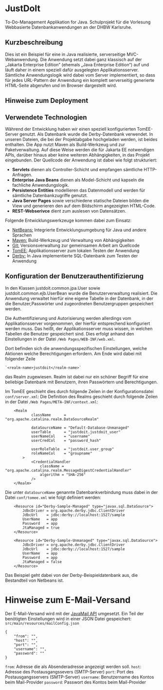 # JustDoIt

To-Do-Management Applikation for Java.
Schulprojekt für die Vorlesung Webbasierte Datenbankanwendungen an der DHBW Karlsruhe.


Kurzbeschreibung
----------------

Dies ist ein Beispiel für eine in Java realisierte, serverseitige MVC-Webanwendung.
Die Anwendung setzt dabei ganz klassisch auf der „Jakarta Enterprise Edition”
(ehemals „Java Enterprise Edition“) auf und läuft daher in einem speziell dafür
ausgelegten Applikationsserver. Sämtliche Anwendungslogik wird dabei vom Server
implementiert, so dass für jedes URL-Pattern der Anwendung ein komplett serverseitig
generierte HTML-Seite abgerufen und im Browser dargestellt wird.


## Hinweise zum Deployment

Verwendete Technologien
-----------------------

Während der Entwicklung haben wir einen speziell konfigurierten TomEE-Server
genutzt. Als Datenbank wurde die Derby-Datenbank verwendet. In unseren Dateien,
die bei der Projektabgabe hochgeladen werden, ist beides enthalten.
Die App nutzt Maven als Build-Werkzeug und zur Paketverwaltung. Auf diese Weise
werden die für Jakarta EE notwendigen APIs, darüber hinaus aber keine weiteren
Abhängigkeiten, in das Projekt eingebunden. Der Quellcode der Anwendung ist dabei
wie folgt strukturiert:

 * **Servlets** dienen als Controller-Schicht und empfangen sämtliche HTTP-Anfragen.
 * **Enterprise Java Beans** dienen als Model-Schicht und kapseln die fachliche Anwendungslogik.
 * **Persistence Entities** modellieren das Datenmodell und werden für sämtliche Datenbankzugriffe genutzt.
 * **Java Server Pages** sowie verschiedene statische Dateien bilden die View und generieren den
   auf dem Bildschirm angezeigten HTML-Code.
 * **REST-Webserivce** dient zum auslesen von Datensätzen.

Folgende Entwicklungswerkzeuge kommen dabei zum Einsatz:

 * [NetBeans:](https://netbeans.apache.org/) Integrierte Entwicklungsumgebung für Java und andere Sprachen
 * [Maven:](https://maven.apache.org/) Build-Werkzeug und Verwaltung von Abhängigkeiten
 * [Git:](https://git-scm.com/") Versionsverwaltung zur gemeinsamen Arbeit am Quellcode
 * [TomEE:](https://tomee.apache.org/) Applikationsserver zum lokalen Testen der Anwendung
 * [Derby:](https://db.apache.org/derby/) In Java implementierte SQL-Datenbank zum Testen der Anwendung


Konfiguration der Benutzerauthentifizierung
-------------------------------------------

In den Klassen justdoit.common.jpa.User sowie justdoit.common.ejb.UserBean wurde
die Benutzerverwaltung realisiert.
Die Anwendung verwaltet hierfür eine eigene Tabelle in der Datenbank, in der
die Benutzer,Passwörter und zugeordneten Benutzergruppen gespeichert werden.

Die Authentifizierung und Autorisierung werden allerdings vom
Applikationsserver vorgenommen, der hierfür entsprechend konfiguriert
werden muss. Das heißt, der Applikationsserver muss wissen, in welchen Tabellen
die Benutzer gespeichert sind. Dies erfolgt anhand den Einstellungen in der
Datei `/Web Pages/WEB-INF/web.xml`.

Dort befinden sich die anwendungsspezifischen Einstellungen, welche Aktionen
welche Berechtigungen erfordern. Am Ende wird dabei mit folgender Zeile

    `<realm-name>justdoit</realm-name>`

das Realm zugewiesen. Realm ist dabei nur ein schöner Begriff für eine
beliebige Datenbank mit Benutzern, ihren Passwörtern und Berechtigungen.

Im TomEE geschieht dies durch folgende Zeilen in der Konfigurationsdatei
`conf/server.xml`:
Die Definition des Realms geschieht durch folgende Zeilen in der Datei
`/Web Pages/META-INF/context.xml`:

```
    <Realm
            className      = "org.apache.catalina.realm.DataSourceRealm"

            dataSourceName = "Default-Database-Unmanaged"
            userTable      = "justdoit.justdoit_user"
            userNameCol    = "username"
            userCredCol    = "password_hash"

            userRoleTable  = "justdoit.user_group"
            roleNameCol    = "groupname"
        >
            <CredentialHandler
                className = "org.apache.catalina.realm.MessageDigestCredentialHandler"
                algorithm = "SHA-256"
            />
    </Realm>
```

Die unter `dataSourceName` genannte Datenbankverbindung muss dabei in der Datei
`conf/tomee.xml` wie folgt definiert werden:

```
    <Resource id="Derby-Sample-Managed" type="javax.sql.DataSource">
        JdbcDriver = org.apache.derby.jdbc.ClientDriver
        JdbcUrl    = jdbc:derby://localhost:1527/sample
        UserName   = app
        Password   = app
        JtaManaged = true
    </Resource>

    <Resource id="Derby-Sample-Unmanaged" type="javax.sql.DataSource">
        JdbcDriver = org.apache.derby.jdbc.ClientDriver
        JdbcUrl    = jdbc:derby://localhost:1527/sample
        UserName   = app
        Password   = app
        JtaManaged = false
    </Resource>
```

Das Beispiel geht dabei von der Derby-Beispieldatenbank aus, die Bestandteil
von Netbeans ist.


Hinweise zum E-Mail-Versand
===========================

Der E-Mail-Versand wird mit der [JavaMail API](https://javaee.github.io/javamail/docs/api/) umgesetzt.
Ein Teil der benötigten Einstellungen wird in einer JSON Datei gespeichert:
`src/main/resources/mailConfig.json`

```
{
    "from": "",
    "host": "",
    "port": "",
    "username": "",
    "password": ""
}
```

`from`: Adresse die als Absenderadresse angezeigt werden soll.
`host`: Adresse des Postausgangssevers (SMTP-Server)
`port`: Port des Postausgangsservers (SMTP-Server)
`username`: Benutzername des Kontos beim Mail-Provider
`password`: Passwort des Kontos beim Mail-Provider
